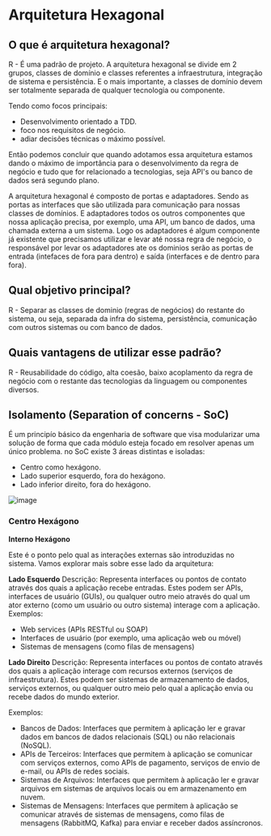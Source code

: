 # Arquitetura Hexagonal

## O que é arquitetura hexagonal?

R - É uma padrão de projeto. A arquitetura hexagonal se divide em 2 grupos, classes de domínio e classes referentes a infraestrutura, integração de sistema e persistência. E o mais importante, a classes de domínio devem ser totalmente separada de qualquer tecnologia ou componente.

Tendo como focos principais:

- Desenvolvimento orientado a TDD.
- foco nos requisitos de negócio.
- adiar decisões técnicas o máximo possível.

Então podemos concluir que quando adotamos essa arquitetura estamos dando o máximo de importância para o desenvolvimento da regra de negócio e tudo que for relacionado a tecnologias, seja API's ou banco de dados será segundo plano.

A arquitetura hexagonal é composto de portas e adaptadores. Sendo as portas as interfaces que são utilizada para comunicação para nossas classes de domínios. E adaptadores todos os outros componentes que nossa aplicação precisa, por exemplo, uma API, um banco de dados, uma chamada externa a um sistema. Logo os adaptadores é algum componente já existente que precisamos utilizar e levar até nossa regra de negócio, o responsável por levar os adaptadores ate os dominios serão as portas de entrada (intefaces de fora para dentro) e saída (interfaces e de dentro para fora).

## Qual objetivo principal?

R - Separar as classes de dominio (regras de negócios) do restante do sistema, ou seja, separada da infra do sistema, persistência, comunicação com outros sistemas ou com banco de dados.

## Quais vantagens de utilizar esse padrão?

R - Reusabilidade do código, alta coesão, baixo acoplamento da regra de negócio com o restante das tecnologias da linguagem ou componentes diversos.

## Isolamento (Separation of concerns - SoC)

É um principío básico da engenharia de software que visa modularizar uma solução de forma que cada módulo esteja focado em resolver apenas um único problema. no SoC existe 3 áreas distintas e isoladas:

- Centro como hexágono.
- Lado superior esquerdo, fora do hexágono.
- Lado inferior direito, fora do hexágono.

![image](https://github.com/user-attachments/assets/9efd90d0-fed3-4fd3-9659-8adc52f9b996)

### Centro Hexágono

<b>Interno Hexágono</b>

Este é o ponto pelo qual as interações externas são introduzidas no sistema. Vamos explorar mais sobre esse lado da arquitetura:

<b>Lado Esquerdo</b>
Descrição: Representa interfaces ou pontos de contato através dos quais a aplicação recebe entradas. Estes podem ser APIs, interfaces de usuário (GUIs), ou qualquer outro meio através do qual um ator externo (como um usuário ou outro sistema) interage com a aplicação.
Exemplos:
- Web services (APIs RESTful ou SOAP)
- Interfaces de usuário (por exemplo, uma aplicação web ou móvel)
- Sistemas de mensagens (como filas de mensagens)

<b>Lado Direito</b>
Descrição: Representa interfaces ou pontos de contato através dos quais a aplicação interage com recursos externos (serviços de infraestrutura). Estes podem ser sistemas de armazenamento de dados, serviços externos, ou qualquer outro meio pelo qual a aplicação envia ou recebe dados do mundo exterior.

Exemplos:
- Bancos de Dados: Interfaces que permitem à aplicação ler e gravar dados em bancos de dados relacionais (SQL) ou não relacionais (NoSQL).
- APIs de Terceiros: Interfaces que permitem à aplicação se comunicar com serviços externos, como APIs de pagamento, serviços de envio de e-mail, ou APIs de redes sociais.
- Sistemas de Arquivos: Interfaces que permitem à aplicação ler e gravar arquivos em sistemas de arquivos locais ou em armazenamento em nuvem.
- Sistemas de Mensagens: Interfaces que permitem à aplicação se comunicar através de sistemas de mensagens, como filas de mensagens (RabbitMQ, Kafka) para enviar e receber dados assíncronos.
